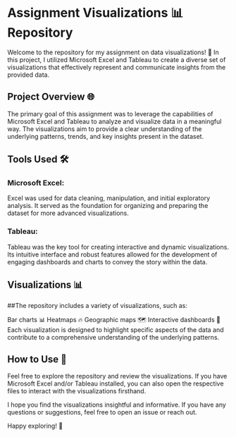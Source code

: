 # Assignment Visualizations 📊 Repository
Welcome to the repository for my assignment on data visualizations! 🚀 In this project, I utilized Microsoft Excel and Tableau to create a diverse set of visualizations that effectively represent and communicate insights from the provided data.

## Project Overview 🌐
The primary goal of this assignment was to leverage the capabilities of Microsoft Excel and Tableau to analyze and visualize data in a meaningful way. The visualizations aim to provide a clear understanding of the underlying patterns, trends, and key insights present in the dataset.

## Tools Used 🛠️
### Microsoft Excel: 
Excel was used for data cleaning, manipulation, and initial exploratory analysis. It served as the foundation for organizing and preparing the dataset for more advanced visualizations.

### Tableau: 
Tableau was the key tool for creating interactive and dynamic visualizations. Its intuitive interface and robust features allowed for the development of engaging dashboards and charts to convey the story within the data.

## Visualizations 📊
##The repository includes a variety of visualizations, such as:

Bar charts 📊
Heatmaps 🔥
Geographic maps 🗺️
Interactive dashboards 📲
Each visualization is designed to highlight specific aspects of the data and contribute to a comprehensive understanding of the underlying patterns.

## How to Use 🚀
Feel free to explore the repository and review the visualizations. If you have Microsoft Excel and/or Tableau installed, you can also open the respective files to interact with the visualizations firsthand.

I hope you find the visualizations insightful and informative. If you have any questions or suggestions, feel free to open an issue or reach out.

Happy exploring! 🌟
